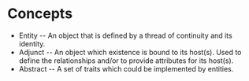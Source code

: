 # Concepts

* Entity -- An object that is defined by a thread of continuity and
  its identity.
* Adjunct -- An object which existence is bound to its host(s). Used
  to define the relationships and/or to provide attributes for its host(s).
* Abstract -- A set of traits which could be implemented by entities.
